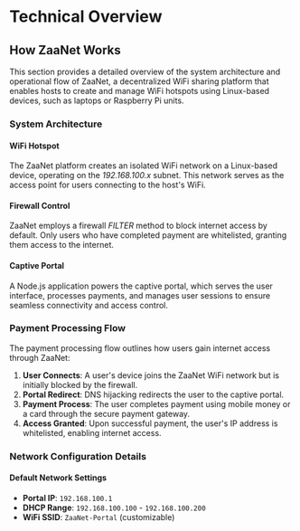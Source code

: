 # Technical Overview

## How ZaaNet Works

This section provides a detailed overview of the system architecture and operational flow of ZaaNet, a decentralized WiFi sharing platform that enables hosts to create and manage WiFi hotspots using Linux-based devices, such as laptops or Raspberry Pi units.

### System Architecture

#### WiFi Hotspot
The ZaaNet platform creates an isolated WiFi network on a Linux-based device, operating on the _192.168.100.x_ subnet. This network serves as the access point for users connecting to the host's WiFi.

#### Firewall Control
ZaaNet employs a firewall _FILTER_ method to block internet access by default. Only users who have completed payment are whitelisted, granting them access to the internet.

#### Captive Portal
A Node.js application powers the captive portal, which serves the user interface, processes payments, and manages user sessions to ensure seamless connectivity and access control.

### Payment Processing Flow

The payment processing flow outlines how users gain internet access through ZaaNet:

1. **User Connects**: A user's device joins the ZaaNet WiFi network but is initially blocked by the firewall.
2. **Portal Redirect**: DNS hijacking redirects the user to the captive portal.
3. **Payment Process**: The user completes payment using mobile money or a card through the secure payment gateway.
4. **Access Granted**: Upon successful payment, the user's IP address is whitelisted, enabling internet access.

### Network Configuration Details

#### Default Network Settings
- **Portal IP**: `192.168.100.1`
- **DHCP Range**: `192.168.100.100` - `192.168.100.200`
- **WiFi SSID**: `ZaaNet-Portal` (customizable)
